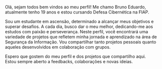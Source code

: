 Olá, sejam todos bem vindos ao meu perfil! Me chamo Bruno Eduardo, atualmente tenho 19 anos e estou cursando Defesa Cibernética na FIAP. 

Sou um estudante em ascensão, determinado a alcançar meus objetivos e superar desafios. A cada dia, busco dar o meu melhor, dedicando-me aos estudos com paixão e perseverança. Neste perfil, você encontrará uma variedade de projetos que refletem minha jornada e aprendizado na área de Segurança da Informação. Vou compartilhar tanto projetos pessoais quanto aqueles desenvolvidos em colaboração com grupos.

Espero que gostem do meu perfil e dos projetos que compartilho aqui. Estou sempre aberto a feedbacks, colaborações e novas ideias.
